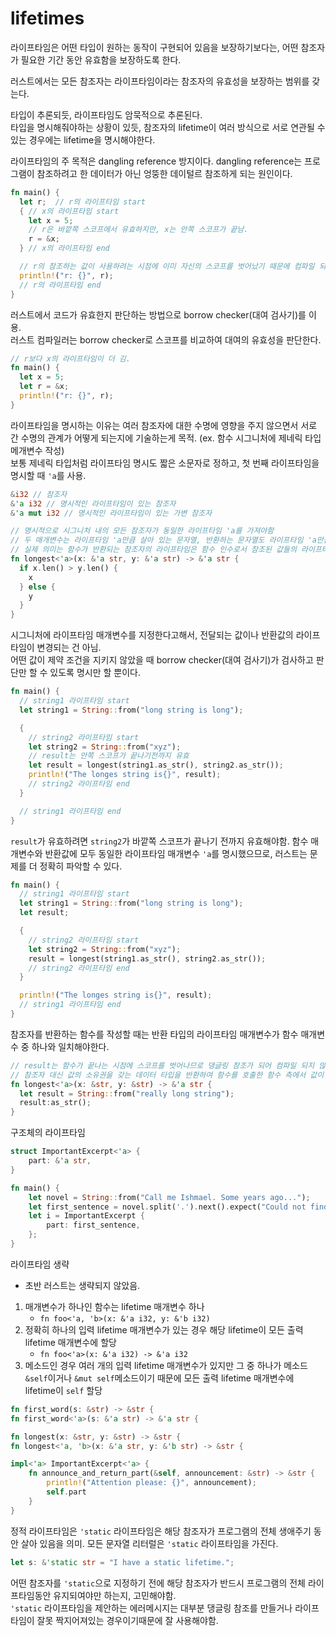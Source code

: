 # lifetimes
라이프타임은 어떤 타입이 원하는 동작이 구현되어 있음을 보장하기보다는, 어떤 참조자가 필요한 기간 동안 유효함을 보장하도록 한다.   

러스트에서는 모든 참조자는 라이프타임이라는 참조자의 유효성을 보장하는 범위를 갖는다.   

타입이 추론되듯, 라이프타임도 암묵적으로 추론된다.   
타입을 명시해줘야하는 상황이 있듯, 참조자의 lifetime이 여러 방식으로 서로 연관될 수 있는 경우에는 lifetime을 명시해야한다.   

라이프타임의 주 목적은 dangling reference 방지이다. dangling reference는 프로그램이 참조하려고 한 데이터가 아닌 엉뚱한 데이털르 참조하게 되는 원인이다.

```rust
fn main() {
  let r;  // r의 라이프타임 start
  { // x의 라이프타임 start
    let x = 5;
    // r은 바깥쪽 스코프에서 유효하지만, x는 안쪽 스코프가 끝남.
    r = &x;
  } // x의 라이프타임 end

  // r의 참조하는 값이 사용하려는 시점에 이미 자신의 스코프를 벗어났기 때문에 컴파일 되지 않음.
  println!("r: {}", r);
  // r의 라이프타임 end
}
```

러스트에서 코드가 유효한지 판단하는 방법으로 borrow checker(대여 검사기)를 이용.   
러스트 컴파일러는 borrow checker로 스코프를 비교하여 대여의 유효성을 판단한다.

```rust
// r보다 x의 라이프타임이 더 김.
fn main() {
  let x = 5;
  let r = &x;
  println!("r: {}", r);
}
```

라이프타임을 명시하는 이유는 여러 참조자에 대한 수명에 영향을 주지 않으면서 서로 간 수명의 관계가 어떻게 되는지에 기술하는게 목적. (ex. 함수 시그니처에 제네릭 타입 메개변수 작성)   
보통 제네릭 타입처럼 라이프타임 명시도 짧은 소문자로 정하고, 첫 번째 라이프타임을 명시할 때 `'a`를 사용.   

```rust
&i32 // 참조자
&'a i32 // 명시적인 라이프타임이 있는 참조자
&'a mut i32 // 명시적인 라이프타임이 있는 가변 참조자
```

```rust
// 명시적으로 시그니처 내의 모든 참조자가 동일한 라이프타임 'a를 가져야함
// 두 매개변수는 라이프타임 'a만큼 살아 있는 문자열, 반환하는 문자열도 라이프타임 'a만큼 살아 있다.
// 실제 의미는 함수가 반환되는 참조자의 라이프타임은 함수 인수로서 참조된 값들의 라이프타임 중 작은 것과 동일하다.
fn longest<'a>(x: &'a str, y: &'a str) -> &'a str {
  if x.len() > y.len() {
    x
  } else {
    y
  }
}
```

시그니처에 라이프타임 매개변수를 지정한다고해서, 전달되는 값이나 반환값의 라이프타임이 변경되는 건 아님.   
어떤 값이 제약 조건을 지키지 않았을 때 borrow checker(대여 검사기)가 검사하고 판단만 할 수 있도록 명시만 할 뿐이다.

```rust
fn main() {
  // string1 라이프타임 start
  let string1 = String::from("long string is long");

  {
    // string2 라이프타임 start
    let string2 = String::from("xyz");
    // result는 안쪽 스코프가 끝나기전까지 유효
    let result = longest(string1.as_str(), string2.as_str());
    println!("The longes string is{}", result);
    // string2 라이프타임 end
  }

  // string1 라이프타임 end
}
```

`result`가 유효하려면 `string2`가 바깥쪽 스코프가 끝나기 전까지 유효해야함. 함수 매개변수와 반환값에 모두 동일한 라이프타임 매개변수 `'a`를 명시했으므로, 러스트는 문제를 더 정확히 파악할 수 있다.

```rust
fn main() {
  // string1 라이프타임 start
  let string1 = String::from("long string is long");
  let result;

  {
    // string2 라이프타임 start
    let string2 = String::from("xyz");
    result = longest(string1.as_str(), string2.as_str());
    // string2 라이프타임 end
  }

  println!("The longes string is{}", result);
  // string1 라이프타임 end
}
```

참조자를 반환하는 함수를 작성할 때는 반환 타입의 라이프타임 매개변수가 함수 매개변수 중 하나와 일치해야한다.

```rust
// result는 함수가 끝나는 시점에 스코프를 벗어나므로 댕글링 참조가 되어 컴파일 되지 않음.
// 참조자 대신 값의 소유권을 갖는 데이터 타입을 반환하여 함수를 호출한 함수 측에서 값이 정리하도록 하여 문제를 해결할 수 있음.
fn longest<'a>(x: &str, y: &str) -> &'a str {
  let result = String::from("really long string");
  result:as_str();
}
```

구조체의 라이프타임

```rust
struct ImportantExcerpt<'a> {
    part: &'a str,
}

fn main() {
    let novel = String::from("Call me Ishmael. Some years ago...");
    let first_sentence = novel.split('.').next().expect("Could not find a '.'");
    let i = ImportantExcerpt {
        part: first_sentence,
    };
}
```

라이프타임 생략   
- 초반 러스트는 생략되지 않았음.
1. 매개변수가 하나인 함수는 lifetime 매개변수 하나
   - `fn foo<'a, 'b>(x: &'a i32, y: &'b i32)`
2. 정확히 하나의 입력 lifetime 매개변수가 있는 경우 해당 lifetime이 모든 출력 lifetime 매개변수에 할당
   - `fn foo<'a>(x: &'a i32) -> &'a i32`
3. 메소드인 경우 여러 개의 입력 lifetime 매개변수가 있지만 그 중 하나가 메소드 `&self`이거나 `&mut self`메소드이기 때문에 모든 출력 lifetime 매개변수에 lifetime이 `self` 할당


```rust
fn first_word(s: &str) -> &str {
fn first_word<'a>(s: &'a str) -> &'a str {

fn longest(x: &str, y: &str) -> &str {
fn longest<'a, 'b>(x: &'a str, y: &'b str) -> &str {

impl<'a> ImportantExcerpt<'a> {
    fn announce_and_return_part(&self, announcement: &str) -> &str {
        println!("Attention please: {}", announcement);
        self.part
    }
}
```

정적 라이프타임은 `'static` 라이프타임은 해당 참조자가 프로그램의 전체 생애주기 동안 살아 있음을 의미. 모든 문자열 리터럴은 `'static` 라이프타임을 가진다.

```rust
let s: &'static str = "I have a static lifetime.";
```

어떤 참조자를 `'static`으로 지정하기 전에 해당 참조자가 반드시 프로그램의 전체 라이프타임동안 유지되여야만 하는지, 고민해야함.   
`'static` 라이프타임을 제안하는 에러메시지는 대부분 댕글링 참조를 만들거나 라이프타임이 잘못 짝지어져있는 경우이기때문에 잘 사용해야함.
